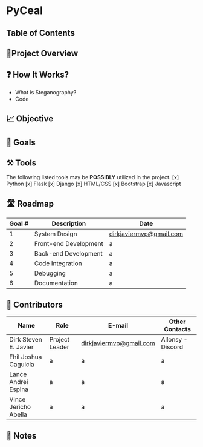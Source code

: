 # PyCeal


## Table of Contents


## 🎯Project Overview

## ❓ How It Works? 
- What is Steganography?  
- Code

## 📈 Objective



## 🥅 Goals


## ⚒️ Tools
 The following listed tools may be **POSSIBLY** utilized in the project. 
[x] Python
[x] Flask
[x] Django
[x] HTML/CSS
[x] Bootstrap
[x] Javascript



## 🛣️ Roadmap

| Goal # | Description | Date 
| --- | --- | --- | 
|  1 | System Design | dirkjaviermvp@gmail.com 
|  2 | Front-end Development | a |
|  3 | Back-end Development | a | 
|  4 | Code Integration | a |
|  5 | Debugging | a |
|  6 | Documentation | a |




## 👷‍ Contributors

| Name | Role | E-mail | Other Contacts |
| --- | --- | --- | --- |
| Dirk Steven E. Javier | Project Leader | dirkjaviermvp@gmail.com | Allonsy -Discord |
| Fhil Joshua Caguicla | a | a | a |
| Lance Andrei Espina | a | a | a |
| Vince Jericho Abella | a | a | a |

## 📝 Notes
